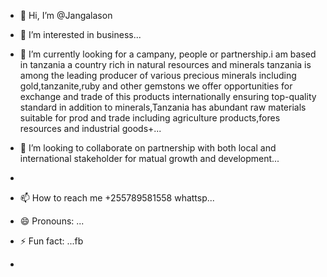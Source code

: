 - 👋 Hi, I’m @Jangalason
- 👀 I’m interested in business...
- 🌱 I’m currently looking for a campany, people or partnership.i am based in tanzania a country rich in natural resources and minerals tanzania is among the leading producer of various precious minerals including gold,tanzanite,ruby and other gemstons we offer opportunities for exchange and trade of this products internationally ensuring top-quality standard in addition to minerals,Tanzania has abundant raw materials suitable for prod and trade including agriculture products,fores resources and industrial goods+...
- 💞️ I’m looking to collaborate on partnership with both local and international stakeholder for matual growth and development...
- 
- 📫 How to reach me +255789581558 whattsp...
- 😄 Pronouns: ...
- ⚡ Fun fact: ...fb

- 

<!---
Jangalason/Jangalason is a ✨ special ✨ repository because its `README.md` (this file) appears on your GitHub profile.
You can click the Preview link to take a look at your changes.
--->

